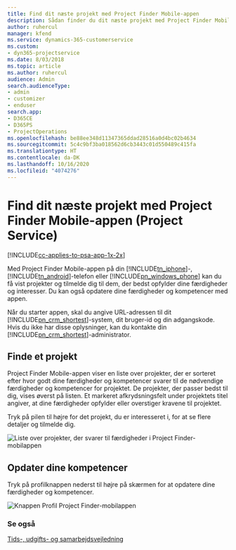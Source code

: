 ```yaml
---
title: Find dit næste projekt med Project Finder Mobile-appen
description: Sådan finder du dit næste projekt med Project Finder Mobile-appen til Project Service
author: ruhercul
manager: kfend
ms.service: dynamics-365-customerservice
ms.custom:
- dyn365-projectservice
ms.date: 8/03/2018
ms.topic: article
ms.author: ruhercul
audience: Admin
search.audienceType:
- admin
- customizer
- enduser
search.app:
- D365CE
- D365PS
- ProjectOperations
ms.openlocfilehash: be88ee348d11347365ddad28516a0d4bc02b4634
ms.sourcegitcommit: 5c4c9bf3ba018562d6cb3443c01d550489c415fa
ms.translationtype: HT
ms.contentlocale: da-DK
ms.lasthandoff: 10/16/2020
ms.locfileid: "4074276"
---
```

# <a name="find-your-next-project-with-the-project-finder-mobile-app-project-service"></a>Find dit næste projekt med Project Finder Mobile-appen (Project Service)

[!INCLUDE[cc-applies-to-psa-app-1x-2x](../includes/cc-applies-to-psa-app-1x-2x.md)]

Med Project Finder Mobile-appen på din [!INCLUDE[tn_iphone](../includes/tn-iphone.md)]-, [!INCLUDE[tn_android](../includes/tn-android.md)]-telefon eller [!INCLUDE[pn_windows_phone](../includes/pn-windows-phone.md)] kan du få vist projekter og tilmelde dig til dem, der bedst opfylder dine færdigheder og interesser. Du kan også opdatere dine færdigheder og kompetencer med appen.  
  
 Når du starter appen, skal du angive URL-adressen til dit [!INCLUDE[pn_crm_shortest](../includes/pn-crm-shortest.md)]-system, dit bruger-id og din adgangskode. Hvis du ikke har disse oplysninger, kan du kontakte din [!INCLUDE[pn_crm_shortest](../includes/pn-crm-shortest.md)]-administrator.  
  
## <a name="find-a-project"></a>Finde et projekt  
 Project Finder Mobile-appen viser en liste over projekter, der er sorteret efter hvor godt dine færdigheder og kompetencer svarer til de nødvendige færdigheder og kompetencer for projektet. De projekter, der passer bedst til dig, vises øverst på listen. Et markeret afkrydsningsfelt under projektets titel angiver, at dine færdigheder opfylder eller overstiger kravene til projektet.  
  
 Tryk på pilen til højre for det projekt, du er interesseret i, for at se flere detaljer og tilmelde dig.  
  
 ![Liste over projekter, der svarer til færdigheder i Project Finder-mobilappen](../psa/media/project-service-project-finder-list.png "Liste over projekter, der svarer til færdigheder i Project Finder-mobilappen")  
  
## <a name="update-your-skills"></a>Opdater dine kompetencer  
 Tryk på profilknappen nederst til højre på skærmen for at opdatere dine færdigheder og kompetencer.  
  
 ![Knappen Profil Project Finder-mobilappen](../psa/media/project-service-project-finder-profile.png "Knappen Profil Project Finder-mobilappen")  
  
### <a name="see-also"></a>Se også  
 [Tids-, udgifts- og samarbejdsvejledning](../psa/time-expense-collaboration-guide.md)
